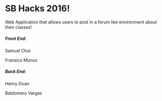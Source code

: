 # SB Hacks 2016!

Web Application that allows users to post in a forum like environment about their classes!

##### Front End:

Samuel Choi 


Fransico Munoz

##### Back End:

Henry Doan


Baldomero Vargas
